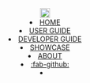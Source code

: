 <header>
  <link rel="stylesheet" href="{{baseUrl}}/css/main.css">
  <navbar type="dark">
    <a slot="brand" href="{{baseUrl}}/index.html" title="Home" class="navbar-brand"><img src="{{baseUrl}}/images/logo-darkbackground.png" height="20"></a>
    <li><a href="{{baseUrl}}/index.html" class="nav-link">HOME</a></li>
    <div tags="environment--ug"><li><a href="{{baseUrl}}/userGuide/index.html" class="nav-link">USER GUIDE</a></li></div>
    <div tags="environment--dg"><li><a href="{{baseUrl}}/devGuide/index.html" class="nav-link">DEVELOPER GUIDE</a></li></div>
    <li><a href="{{baseUrl}}/showcase.html" class="nav-link">SHOWCASE</a></li>
    <li><a href="{{baseUrl}}/about.html" class="nav-link">ABOUT</a></li>
    <li>
      <a href="https://github.com/MarkBind/markbind" target="_blank" class="nav-link"><md>:fab-github:</md></a>
    </li>
    <li slot="right">
      <form class="navbar-form">
        <searchbar :data="searchData" placeholder="Search" :on-hit="searchCallback" menu-align-right></searchbar>
      </form>
    </li>
  </navbar>
</header>
